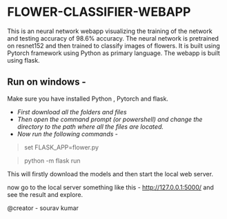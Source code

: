 # FLOWER-CLASSIFIER-WEBAPP
This is an neural network webapp visualizing the training of the network and testing accuracy of 98.6% accuracy.
The neural network is pretrained on resnet152 and then trained to classify images of flowers.
It is built using Pytorch framework using Python as primary language.
The webapp is built using flask.


## Run on windows - 
Make sure you have installed Python , Pytorch and flask.

* _First download all the folders and files_
* _Then open the command prompt (or powershell) and change the directory to the path where all the files are located._
* _Now run the following commands_ -

> set FLASK_APP=flower.py

> python -m flask run

This will firstly download the models and then start the local web server.

now go to the local server something like this - http://127.0.0.1:5000/ and see the result and explore.

@creator - sourav kumar
